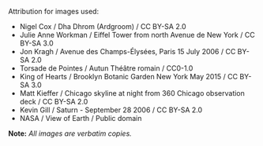 Attribution for images used:
* Nigel Cox / Dha Dhrom (Ardgroom) / CC BY-SA 2.0
* Julie Anne Workman / Eiffel Tower from north Avenue de New York / CC BY-SA 3.0
* Jon Kragh / Avenue des Champs-Élysées, Paris 15 July 2006 / CC BY-SA 2.0
* Torsade de Pointes / Autun Théâtre romain / CC0-1.0
* King of Hearts / Brooklyn Botanic Garden New York May 2015 / CC BY-SA 3.0
* Matt Kieffer / Chicago skyline at night from 360 Chicago observation deck / CC BY-SA 2.0
* Kevin Gill / Saturn - September 28 2006 / CC BY-SA 2.0
* NASA / View of Earth / Public domain

**Note:** _All images are verbatim copies._